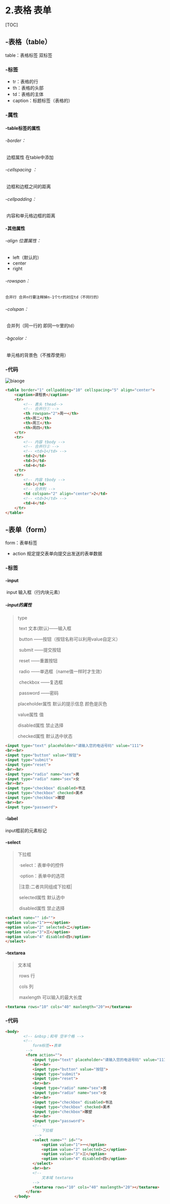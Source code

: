 # 2.表格 表单

[TOC]

## -表格（table）

table：表格标签 双标签

### -标签

- tr：表格的行
- th：表格的头部
- td：表格的主体
- caption：标题标签（表格的）



### -属性

#### -table标签的属性

###### -border：

​	边框属性 在table中添加

###### -cellspacing ：

​	边框和边框之间的距离

###### -cellpadding：

​	内容和单元格边框的距离

#### -其他属性

###### -align 位置属性：

- left（默认的）
- center
- right

###### -rowspan：

 	合并行 合并n行要注释掉n-1个tr的对应td（不同行的）

###### -colspan： 

​	合并列（同一行的 即同一tr里的td）

###### -bgcolor： 

​	单元格的背景色（不推荐使用）



### -代码

![biaoge](C:\Users\Strobo\Desktop\WEB\图片\biaoge.png)

```html
<table border="1" cellpadding="10" cellspacing="5" align="center">
	<caption>课程表</caption>
	<tr>
		<!-- 表头 thead-->
		<!-- 合并行① -->
		<th rowspan="2">周一</th>
		<th>周二</th>
		<th>周三</th>
		<th>周四</th>
	</tr>
	<tr>
		<!-- 内容 tbody -->
		<!-- 合并行② -->
		<!-- <td>1</td> -->
		<td>2</td>
		<td>3</td>
		<td>4</td>
	</tr>
	<tr>
		<!-- 内容 tbody -->
		<td>1</td>
		<!-- 合并列 -->
		<td colspan="2" align="center">2</td>
		<!-- <td>3</td> -->
		<td>4</td>
	</tr>
</table>
```



## -表单（form）

form：表单标签

- action 规定提交表单向提交出发送的表单数据

### -标签

#### -input

​	input 输入框（行内块元素）

##### -input的属性

> type
>
> ​          text 文本(默认)——输入框
>
> ​          button ——按钮（按钮名称可以利用value自定义）
>
> ​          submit ——提交按钮
>
> ​          reset ——重置按钮
>
> ​          radio ——单选框（name值一样时才生效）
>
> ​          checkbox ——复选框
>
> ​          password ——密码
>
> 
>
> placeholder属性 默认的提示信息 颜色是灰色
>
> value属性 值
>
> disabled属性 禁止选择
>
> checked属性  默认选中状态

```html
<input type="text" placeholder="请输入您的电话号码" value="111">
<br><br>
<input type="button" value="按钮">
<input type="submit">
<input type="reset">
<br><br>
<input type="radio" name="sex">男
<input type="radio" name="sex">女
<br><br>
<input type="checkbox" disabled>书法
<input type="checkbox" checked>美术
<input type="checkbox">雕塑
<br><br>
<input type="password">
```



#### -label

input框前的元素标记

#### -select

> 下拉框
>
> ​	·select：表单中的控件
>
> ​	·option：表单中的选项
>
> ​    |注意:二者共同组成下拉框|
>
> ​          	selected属性 默认选中
>
> ​          	disabled属性 禁止选择

```html
<select name="" id="">
<option value="1">一</option>
<option value="2" selected>二</option>
<option value="3">三</option>
<option value="4" disabled>四</option>
</select>
```



#### -textarea

> 文本域 
>
> ​	rows 行
>
> ​	cols 列
>
> ​	maxlength 可以输入的最大长度

```html
<textarea rows="10" cols="40" maxlength="20"></textarea>
```



### -代码

```html
<body>
        <!-- &nbsp；和号 空半个格 -->
        <!-- 
            form标签--表单
         -->
         <form action="">
            <input type="text" placeholder="请输入您的电话号码" value="111">
            <br><br>
            <input type="button" value="按钮">
            <input type="submit">
            <input type="reset">
            <br><br>
            <input type="radio" name="sex">男
            <input type="radio" name="sex">女
            <br><br>
            <input type="checkbox" disabled>书法
            <input type="checkbox" checked>美术
            <input type="checkbox">雕塑
            <br><br>
            <input type="password">
            <!-- 
                下拉框
             -->
            <select name="" id="">
                <option value="1">一</option>
                <option value="2" selected>二</option>
                <option value="3">三</option>
                <option value="4" disabled>四</option>
            </select>
            <br><br>
            <!-- 
                文本域 textarea
            -->
            <textarea rows="10" cols="40" maxlength="20"></textarea>
         </form>
    </body>
```

